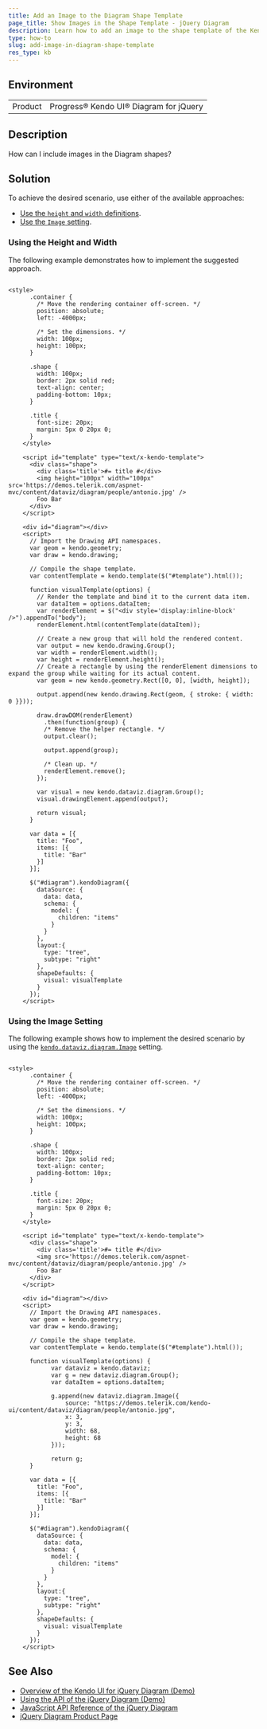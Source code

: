```yaml
---
title: Add an Image to the Diagram Shape Template
page_title: Show Images in the Shape Template - jQuery Diagram
description: Learn how to add an image to the shape template of the Kendo UI for jQuery Diagram component.
type: how-to
slug: add-image-in-diagram-shape-template
res_type: kb
---
```


## Environment

<table>
	<tbody>
		<tr>
			<td>Product</td>
			<td>Progress® Kendo UI® Diagram for jQuery</td>
		</tr>
	</tbody>
</table>


## Description

How can I include images in the Diagram shapes?

## Solution

To achieve the desired scenario, use either of the available approaches:

* [Use the `height` and `width` definitions](#using-the-height-and-width).
* [Use the `Image` setting](#using-the-image-setting).

### Using the Height and Width

The following example demonstrates how to implement the suggested approach.

```dojo

<style>
      .container {
        /* Move the rendering container off-screen. */
        position: absolute;
        left: -4000px;

        /* Set the dimensions. */
        width: 100px;
        height: 100px;
      }

      .shape {
        width: 100px;
        border: 2px solid red;
        text-align: center;
        padding-bottom: 10px;
      }

      .title {
        font-size: 20px;
        margin: 5px 0 20px 0;
      }
    </style>

    <script id="template" type="text/x-kendo-template">
      <div class="shape">
        <div class='title'>#= title #</div>
        <img height="100px" width="100px" src='https://demos.telerik.com/aspnet-mvc/content/dataviz/diagram/people/antonio.jpg' />
        Foo Bar
      </div>
    </script>

    <div id="diagram"></div>
    <script>
      // Import the Drawing API namespaces.
      var geom = kendo.geometry;
      var draw = kendo.drawing;

      // Compile the shape template.
      var contentTemplate = kendo.template($("#template").html());

      function visualTemplate(options) {
        // Render the template and bind it to the current data item.
        var dataItem = options.dataItem;
        var renderElement = $("<div style='display:inline-block' />").appendTo("body");
        renderElement.html(contentTemplate(dataItem));

        // Create a new group that will hold the rendered content.
        var output = new kendo.drawing.Group();
        var width = renderElement.width();
        var height = renderElement.height();
        // Create a rectangle by using the renderElement dimensions to expand the group while waiting for its actual content.
        var geom = new kendo.geometry.Rect([0, 0], [width, height]);

        output.append(new kendo.drawing.Rect(geom, { stroke: { width: 0 }}));

        draw.drawDOM(renderElement)
          .then(function(group) {
          /* Remove the helper rectangle. */
          output.clear();

          output.append(group);

          /* Clean up. */
          renderElement.remove();
        });

        var visual = new kendo.dataviz.diagram.Group();
        visual.drawingElement.append(output);

        return visual;
      }

      var data = [{
        title: "Foo",
        items: [{
          title: "Bar"
        }]
      }];

      $("#diagram").kendoDiagram({
        dataSource: {
          data: data,
          schema: {
            model: {
              children: "items"
            }
          }
        },
        layout:{
          type: "tree",
          subtype: "right"
        },
        shapeDefaults: {
          visual: visualTemplate
        }
      });
    </script>

```

### Using the Image Setting

The following example shows how to implement the desired scenario by using the [`kendo.dataviz.diagram.Image`](https://docs.telerik.com/kendo-ui/api/javascript/dataviz/diagram/image) setting.

```dojo

<style>
      .container {
        /* Move the rendering container off-screen. */
        position: absolute;
        left: -4000px;

        /* Set the dimensions. */
        width: 100px;
        height: 100px;
      }

      .shape {
        width: 100px;
        border: 2px solid red;
        text-align: center;
        padding-bottom: 10px;
      }

      .title {
        font-size: 20px;
        margin: 5px 0 20px 0;
      }
    </style>

    <script id="template" type="text/x-kendo-template">
      <div class="shape">
        <div class='title'>#= title #</div>
        <img src='https://demos.telerik.com/aspnet-mvc/content/dataviz/diagram/people/antonio.jpg' />
        Foo Bar
      </div>
    </script>

    <div id="diagram"></div>
    <script>
      // Import the Drawing API namespaces.
      var geom = kendo.geometry;
      var draw = kendo.drawing;

      // Compile the shape template.
      var contentTemplate = kendo.template($("#template").html());

      function visualTemplate(options) {
            var dataviz = kendo.dataviz;
            var g = new dataviz.diagram.Group();
            var dataItem = options.dataItem;

            g.append(new dataviz.diagram.Image({
                source: "https://demos.telerik.com/kendo-ui/content/dataviz/diagram/people/antonio.jpg",
                x: 3,
                y: 3,
                width: 68,
                height: 68
            }));

            return g;
      }

      var data = [{
        title: "Foo",
        items: [{
          title: "Bar"
        }]
      }];

      $("#diagram").kendoDiagram({
        dataSource: {
          data: data,
          schema: {
            model: {
              children: "items"
            }
          }
        },
        layout:{
          type: "tree",
          subtype: "right"
        },
        shapeDefaults: {
          visual: visualTemplate
        }
      });
    </script>

```

## See Also

* [Overview of the Kendo UI for jQuery Diagram (Demo)](https://demos.telerik.com/kendo-ui/diagram/index)
* [Using the API of the jQuery Diagram (Demo)](https://demos.telerik.com/kendo-ui/diagram/api)
* [JavaScript API Reference of the jQuery Diagram](/api/javascript/ui/diagram)
* [jQuery Diagram Product Page](https://www.telerik.com/kendo-jquery-ui/diagram)
